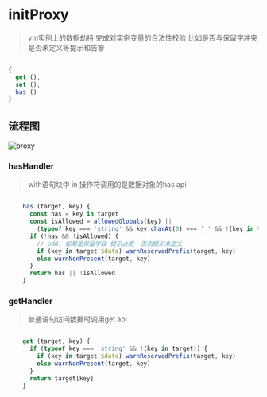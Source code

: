 # initProxy

> vm实例上的数据劫持 完成对实例变量的合法性校验  比如是否与保留字冲突 是否未定义等提示和告警

```javascript

{
  get (),
  set (),
  has ()
}

```

## 流程图

![proxy](https://chunmu.github.io/gitbook-vue/assets/pictures/core-instance-proxy.jpg "core-instance-proxy.jpg")

### hasHandler

> with语句块中 in 操作符调用的是数据对象的has api

```javascript

    has (target, key) {
      const has = key in target
      const isAllowed = allowedGlobals(key) ||
        (typeof key === 'string' && key.charAt(0) === '_' && !(key in target.$data))
      if (!has && !isAllowed) {
        // pdd: 如果是保留字段 提示占用  否则提示未定义
        if (key in target.$data) warnReservedPrefix(target, key)
        else warnNonPresent(target, key)
      }
      return has || !isAllowed
    }

```


### getHandler

> 普通语句访问数据时调用get api

```javascript

    get (target, key) {
      if (typeof key === 'string' && !(key in target)) {
        if (key in target.$data) warnReservedPrefix(target, key)
        else warnNonPresent(target, key)
      }
      return target[key]
    }

```